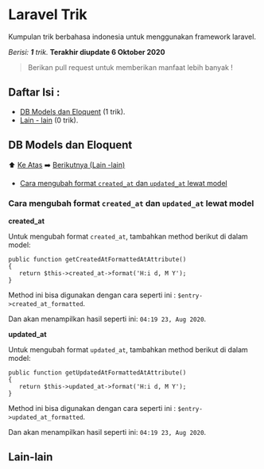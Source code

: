 # Laravel Trik
Kumpulan trik berbahasa indonesia untuk menggunakan framework laravel.

_Berisi: **1** trik._
**Terakhir diupdate 6 Oktober 2020**

> Berikan pull request untuk memberikan manfaat lebih banyak !

## Daftar Isi :

- [DB Models dan Eloquent](#db-models-dan-eloquent) (1 trik).
- [Lain - lain](#lain-lain) (0 trik).

## DB Models dan Eloquent

⬆️ [Ke Atas](#laravel-trik) ➡️ [Berikutnya (Lain -lain)](#lain-lain)

- [Cara mengubah format `created_at` dan `updated_at` lewat model](#cara-mengubah-format-created_at-dan-updated_at-lewat-model)

### Cara mengubah format `created_at` dan `updated_at` lewat model

**created_at**

Untuk mengubah format `created_at`, tambahkan method berikut di dalam model:

```
public function getCreatedAtFormattedAtAttribute()
{
   return $this->created_at->format('H:i d, M Y');
}
```
Method ini bisa digunakan dengan cara seperti ini : `$entry->created_at_formatted`.

Dan akan menampilkan hasil seperti ini: `04:19 23, Aug 2020`.

**updated_at**

Untuk mengubah format `updated_at`, tambahkan method berikut di dalam model:

```
public function getUpdatedAtFormattedAtAttribute()
{
   return $this->updated_at->format('H:i d, M Y');
}
```
Method ini bisa digunakan dengan cara seperti ini : `$entry->updated_at_formatted`.

Dan akan menampilkan hasil seperti ini: `04:19 23, Aug 2020`.

## Lain-lain
